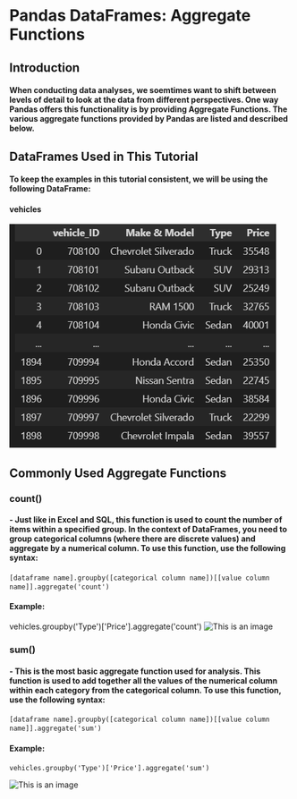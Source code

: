 # Pandas DataFrames: Aggregate Functions
## Introduction
#### When conducting data analyses, we soemtimes want to shift between levels of detail to look at the data from different perspectives. One way Pandas offers this functionality is by providing Aggregate Functions. The various aggregate functions provided by Pandas are listed and described below.
## DataFrames Used in This Tutorial
#### To keep the examples in this tutorial consistent, we will be using the following DataFrame:
#### vehicles
![This is an image](Pictures/vehicle_dataframe.png)
## Commonly Used Aggregate Functions
### count()
#### - Just like in Excel and SQL, this function is used to count the number of items within a specified group. In the context of DataFrames, you need to group categorical columns (where there are discrete values) and aggregate by a numerical column. To use this function, use the following syntax:
    [dataframe name].groupby([categorical column name])[[value column name]].aggregate('count')
#### Example:
vehicles.groupby('Type')['Price'].aggregate('count')
![This is an image](Pictures/vehicle_count.jpg)
### sum()
#### - This is the most basic aggregate function used for analysis. This function is used to add together all the values of the numerical column within each category from the categorical column. To use this function, use the following syntax:
    [dataframe name].groupby([categorical column name])[[value column name]].aggregate('sum')
#### Example:
    vehicles.groupby('Type')['Price'].aggregate('sum')
![This is an image](Pictures/vehicle_sum.jpg)
